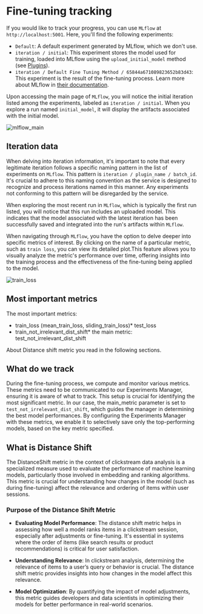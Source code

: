 # Fine-tuning tracking

If you would like to track your progress, you can use `MLflow` at `http://localhost:5001`. Here, you'll find the
following experiments:

* `Default`: A default experiment generated by MLflow, which we don't use.
* `iteration / initial`: This experiment stores the model used for training, loaded into MLflow using the
  `upload_initial_model` method (see [Plugins](plugins.md)).
* `iteration / Default Fine Tuning Method / 65844a671089823652b83d43`: This experiment is the result of the fine-tuning
  process. Learn more about MLflow in
  [their documentation](https://mlflow.org/docs/latest/getting-started/intro-quickstart/index.html#step-6-view-the-run-in-the-mlflow-ui).

Upon accessing the main page of `MLflow`, you will notice the initial iteration listed among the experiments, labeled as
`iteration / initial`. When you explore a run named `initial_model`, it will display the artifacts associated with the
initial model.

![](../images/mlflow_main.png "mlflow_main")

## Iteration data

When delving into iteration information, it's important to note that every legitimate iteration follows a specific
naming pattern in the list of experiments on `MLflow`. This pattern is `iteration / plugin_name / batch_id`.
It's crucial to adhere to this naming convention as the service is designed to recognize and process iterations named in
this manner. Any experiments not conforming to this pattern will be disregarded by the service.

When exploring the most recent run in `MLflow`, which is typically the first run listed, you will notice that
this run includes an uploaded model. This indicates that the model associated with the latest iteration has been
successfully saved and integrated into the run's artifacts within `MLflow`.

When navigating through `MLflow`, you have the option to delve deeper into specific metrics of interest.
By clicking on the name of a particular metric, such as `train loss`, you can view its detailed plot.This feature allows
you to visually analyze the metric's performance over time, offering insights into the training process
and the effectiveness of the fine-tuning being applied to the model.

![](../images/train_loss.png "train_loss")

## Most important metrics

The most important metrics:

* train_loss (mean_train_loss, sliding_train_loss)* test_loss
* train_not_irrelevant_dist_shift* the main metric: test_not_irrelevant_dist_shift

About Distance shift metric you read in the following sections.

## What do we track

During the fine-tuning process, we compute and monitor various metrics. These metrics need to be communicated to our
Experiments Manager, ensuring it is aware of what to track. This setup is crucial for identifying the most significant
metric. In our case, the main_metric parameter is set to `test_not_irrelevant_dist_shift`,
which guides the manager in determining the best model performances. By configuring the Experiments Manager with these
metrics, we enable it to selectively save only the top-performing models,
based on the key metric specified.

## What is Distance Shift

The DistanceShift metric in the context of clickstream data analysis is a specialized measure used to evaluate
the performance of machine learning models, particularly those involved in embedding and ranking algorithms. This metric
is crucial for understanding how changes in the model (such as during fine-tuning) affect the relevance
and ordering of items within user sessions.

### Purpose of the Distance Shift Metric

* **Evaluating Model Performance**: The distance shift metric helps in assessing how well a model ranks items
  in a clickstream session, especially after adjustments or fine-tuning. It's essential in systems where the order of
  items (like search results or product recommendations) is critical for user satisfaction.

* **Understanding Relevance**: In clickstream analysis, determining the relevance of items to a user’s query or behavior
  is
  crucial.
  The distance shift metric provides insights into how changes in the model affect this relevance.
* **Model Optimization**: By quantifying the impact of model adjustments, this metric guides developers and data
  scientists
  in optimizing their models for better performance in real-world scenarios.
